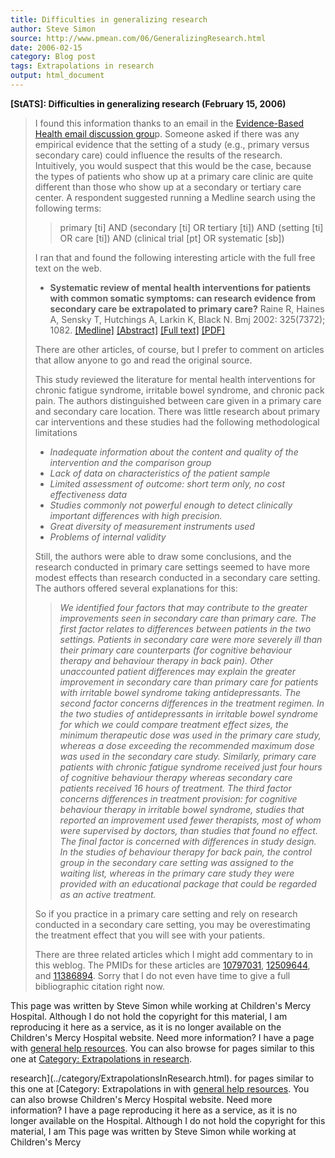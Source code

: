 ```yaml
---
title: Difficulties in generalizing research
author: Steve Simon
source: http://www.pmean.com/06/GeneralizingResearch.html
date: 2006-02-15
category: Blog post
tags: Extrapolations in research
output: html_document
---
```

**[StATS]: Difficulties in generalizing research
(February 15, 2006)**

> I found this information thanks to an email in the [Evidence-Based
> Health email discussion
> grou](http://www.jiscmail.ac.uk/lists/EVIDENCE-BASED-HEALTH.html)p.
> Someone asked if there was any empirical evidence that the setting of
> a study (e.g., primary versus secondary care) could influence the
> results of the research. Intuitively, you would suspect that this
> would be the case, because the types of patients who show up at a
> primary care clinic are quite different than those who show up at a
> secondary or tertiary care center. A respondent suggested running a
> Medline search using the following terms:
>
> > primary \[ti\] AND (secondary \[ti\] OR tertiary \[ti\]) AND
> > (setting \[ti\] OR care \[ti\]) AND (clinical trial \[pt\] OR
> > systematic \[sb\])
>
> I ran that and found the following interesting article with the full
> free text on the web.
>
> -   **Systematic review of mental health interventions for patients
>     with common somatic symptoms: can research evidence from secondary
>     care be extrapolated to primary care?** Raine R, Haines A, Sensky
>     T, Hutchings A, Larkin K, Black N. Bmj 2002: 325(7372); 1082.
>     [\[Medline\]](http://www.ncbi.nlm.nih.gov/entrez/query.fcgi?cmd=Retrieve&db=PubMed&list_uids=12424170&dopt=Abstract)
>     [\[Abstract\]](http://bmj.bmjjournals.com/cgi/content/abstract/325/7372/1082)
>     [\[Full
>     text\]](http://bmj.bmjjournals.com/cgi/content/full/325/7372/1082)
>     [\[PDF\]](http://bmj.bmjjournals.com/cgi/reprint/325/7372/1082.pdf)
>
> There are other articles, of course, but I prefer to comment on
> articles that allow anyone to go and read the original source.
>
> This study reviewed the literature for mental health interventions for
> chronic fatigue syndrome, irritable bowel syndrome, and chronic pack
> pain. The authors distinguished between care given in a primary care
> and secondary care location. There was little research about primary
> car interventions and these studies had the following methodological
> limitations
>
> -   *Inadequate information about the content and quality of the
>     intervention and the comparison group*
> -   *Lack of data on characteristics of the patient sample*
> -   *Limited assessment of outcome: short term only, no cost
>     effectiveness data*
> -   *Studies commonly not powerful enough to detect clinically
>     important differences with high precision.*
> -   *Great diversity of measurement instruments used*
> -   *Problems of internal validity*
>
> Still, the authors were able to draw some conclusions, and the
> research conducted in primary care settings seemed to have more modest
> effects than research conducted in a secondary care setting. The
> authors offered several explanations for this:
>
> > *We identified four factors that may contribute to the greater
> > improvements seen in secondary care than primary care. The first
> > factor relates to differences between patients in the two settings.
> > Patients in secondary care were more severely ill than their primary
> > care counterparts (for cognitive behaviour therapy and behaviour
> > therapy in back pain). Other unaccounted patient differences may
> > explain the greater improvement in secondary care than primary care
> > for patients with irritable bowel syndrome taking antidepressants.
> > The second factor concerns differences in the treatment regimen. In
> > the two studies of antidepressants in irritable bowel syndrome for
> > which we could compare treatment effect sizes, the minimum
> > therapeutic dose was used in the primary care study, whereas a dose
> > exceeding the recommended maximum dose was used in the secondary
> > care study. Similarly, primary care patients with chronic fatigue
> > syndrome received just four hours of cognitive behaviour therapy
> > whereas secondary care patients received 16 hours of treatment. The
> > third factor concerns differences in treatment provision: for
> > cognitive behaviour therapy in irritable bowel syndrome, studies
> > that reported an improvement used fewer therapists, most of whom
> > were supervised by doctors, than studies that found no effect. The
> > final factor is concerned with differences in study design. In the
> > studies of behaviour therapy for back pain, the control group in the
> > secondary care setting was assigned to the waiting list, whereas in
> > the primary care study they were provided with an educational
> > package that could be regarded as an active treatment.*
>
> So if you practice in a primary care setting and rely on research
> conducted in a secondary care setting, you may be overestimating the
> treatment effect that you will see with your patients.
>
> There are three related articles which I might add commentary to in
> this weblog. The PMIDs for these articles are
> [10797031](http://www.ncbi.nlm.nih.gov/entrez/query.fcgi?cmd=retrieve&db=pubmed&list_uids=10797031&dopt=Abstract),
> [12509644](http://www.ncbi.nlm.nih.gov/entrez/query.fcgi?cmd=retrieve&db=pubmed&list_uids=12509644&dopt=Abstract),
> and
> [11386894](http://www.ncbi.nlm.nih.gov/entrez/query.fcgi?cmd=retrieve&db=pubmed&list_uids=11386894&dopt=Abstract).
> Sorry that I do not even have time to give a full bibliographic
> citation right now.

This page was written by Steve Simon while working at Children\'s Mercy
Hospital. Although I do not hold the copyright for this material, I am
reproducing it here as a service, as it is no longer available on the
Children\'s Mercy Hospital website. Need more information? I have a page
with [general help resources](../GeneralHelp.html). You can also browse
for pages similar to this one at [Category: Extrapolations in
research](../category/ExtrapolationsInResearch.html).
<!---More--->
research](../category/ExtrapolationsInResearch.html).
for pages similar to this one at [Category: Extrapolations in
with [general help resources](../GeneralHelp.html). You can also browse
Children\'s Mercy Hospital website. Need more information? I have a page
reproducing it here as a service, as it is no longer available on the
Hospital. Although I do not hold the copyright for this material, I am
This page was written by Steve Simon while working at Children\'s Mercy

<!---Do not use
**[StATS]: Difficulties in generalizing research
This page was written by Steve Simon while working at Children\'s Mercy
Hospital. Although I do not hold the copyright for this material, I am
reproducing it here as a service, as it is no longer available on the
Children\'s Mercy Hospital website. Need more information? I have a page
with [general help resources](../GeneralHelp.html). You can also browse
for pages similar to this one at [Category: Extrapolations in
research](../category/ExtrapolationsInResearch.html).
--->

